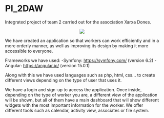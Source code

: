 # PI_2DAW
Integrated project of team 2 carried out for the association Xarxa Dones. 
<p align="center"><img src="[https://apexcharts.com/media/apexcharts-logo.png](https://xarxamujeres.es/wp-content/uploads/2020/11/cropped-logo_transparent-e1604408567517.png)"></p>


We have created an application so that workers can work efficiently and in a more orderly manner, as well as improving its design by making it more accessible to everyone. 

Frameworks we have used:
-Symfony: https://symfony.com/ (version 6.2)
-Angular: https://angular.io/ (version 15.0.1)

Along with this we have used languages such as php, html, css... to create different views depending on the type of user that uses it.

We have a login and sign-up to access the application. Once inside, depending on the type of worker you are, a different view of the application will be shown, but all of them have a main dashboard that will show different widgets with the most important information for the worker. We offer different tools such as calendar, activity view, associates or file system.
